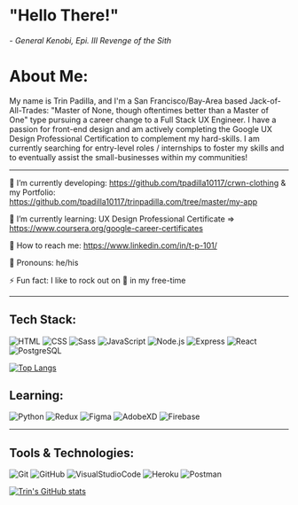 <!-- ![image]() -->

# "Hello There!" 
###### - General Kenobi, Epi. III Revenge of the Sith

# About Me:

My name is Trin Padilla, and I'm a San Francisco/Bay-Area based Jack-of-All-Trades: "Master of None, though oftentimes better than a Master of One" type pursuing a career change to a Full Stack UX Engineer.  I have a passion for front-end design and am actively completing the Google UX Design Professional Certification to complement my hard-skills.  I am currently searching for entry-level roles / internships to foster my skills and to eventually assist the small-businesses within my communities!

______________________________________________________________________________

🔭  I’m currently developing: https://github.com/tpadilla10117/crwn-clothing & my Portfolio: https://github.com/tpadilla10117/trinpadilla.com/tree/master/my-app

🌱  I’m currently learning: UX Design Professional Certificate => https://www.coursera.org/google-career-certificates

🧳  How to reach me: https://www.linkedin.com/in/t-p-101/

👾  Pronouns: he/his

⚡  Fun fact: I like to rock out on  🎸  in my free-time
______________________________________________________________________________

## Tech Stack: 
![HTML](https://img.shields.io/badge/code-HTML-informational?style=flat&logo=HTML5&logoColor=white&color=blueviolet) ![CSS](https://img.shields.io/badge/code-CSS-informational?style=flat&logo=CSS3&logoColor=white&color=blueviolet) ![Sass](https://img.shields.io/badge/code-Sass-informational?style=flat&logo=Sass&logoColor=white&color=blueviolet) ![JavaScript](https://img.shields.io/badge/code-Javascript-informational?style=flat&logo=Javascript&logoColor=white&color=blueviolet) ![Node.js](https://img.shields.io/badge/code-Node.js-informational?style=flat&logo=Node.js&logoColor=white&color=blueviolet) ![Express](https://img.shields.io/badge/code-Express-informational?style=flat&logo=Express&logoColor=white&color=blueviolet) ![React](https://img.shields.io/badge/code-React-informational?style=flat&logo=React&logoColor=white&color=blueviolet) ![PostgreSQL](https://img.shields.io/badge/code-PostgreSQL-informational?style=flat&logo=PostgreSQL&logoColor=white&color=blueviolet) 

[![Top Langs](https://github-readme-stats.vercel.app/api/top-langs/?username=tpadilla10117&layout=compact)](https://github.com/tpadilla10117/github-readme-stats)


## Learning: 
![Python](https://img.shields.io/badge/code-Python-informational?style=flat&logo=Python&logoColor=white&color=blueviolet) ![Redux](https://img.shields.io/badge/code-Redux-informational?style=flat&logo=Redux&logoColor=white&color=blueviolet) ![Figma](https://img.shields.io/badge/code-Figma-informational?style=flat&logo=Figma&logoColor=white&color=blueviolet) ![AdobeXD](https://img.shields.io/badge/code-AdobeXD-informational?style=flat&logo=AdobeXD&logoColor=white&color=blueviolet) ![Firebase](https://img.shields.io/badge/code-Firebase-informational?style=flat&logo=Firebase&logoColor=white&color=blueviolet)
______________________________________________________________________________

## Tools & Technologies:
![Git](https://img.shields.io/badge/tool-Git-informational?style=flat&logo=Git&logoColor=white&color=orange) ![GitHub](https://img.shields.io/badge/tool-GitHub-informational?style=flat&logo=GitHub&logoColor=white&color=orange) ![VisualStudioCode](https://img.shields.io/badge/tool-VS%20Code-informational?style=flat&logo=Visual%20Studio%20Code&logoColor=white&color=orange)  ![Heroku](https://img.shields.io/badge/tool-Heroku-informational?style=flat&logo=Heroku&logoColor=white&color=orange) ![Postman](https://img.shields.io/badge/tool-Postman-informational?style=flat&logo=Postman&logoColor=white&color=orange) 


[![Trin's GitHub stats](https://github-readme-stats.vercel.app/api?username=tpadilla10117)](https://github.com/tpadilla10117/github-readme-stats)
   
